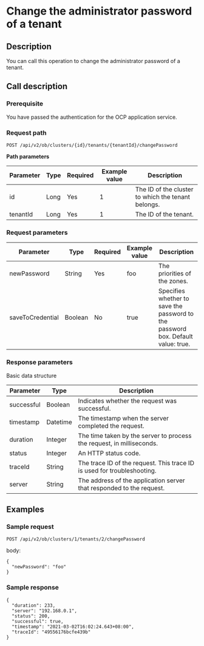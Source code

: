 Change the administrator password of a tenant 
==================================================================



Description 
--------------------------------

You can call this operation to change the administrator password of a tenant.

Call description 
-------------------------------------

### Prerequisite 

You have passed the authentication for the OCP application service.

### Request path 

`POST /api/v2/ob/clusters/{id}/tenants/{tenantId}/changePassword`

**Path parameters** 


| Parameter | Type | Required | Example value |                    Description                     |
|-----------|------|----------|---------------|----------------------------------------------------|
| id        | Long | Yes      | 1             | The ID of the cluster to which the tenant belongs. |
| tenantId  | Long | Yes      | 1             | The ID of the tenant.                              |



### Request parameters 



|    Parameter     |  Type   | Required | Example value |                                   Description                                    |
|------------------|---------|----------|---------------|----------------------------------------------------------------------------------|
| newPassword      | String  | Yes      | foo           | The priorities of the zones.                                                     |
| saveToCredential | Boolean | No       | true          | Specifies whether to save the password to the password box. Default value: true. |



### Response parameters 

Basic data structure


| Parameter  |   Type   |                               Description                               |
|------------|----------|-------------------------------------------------------------------------|
| successful | Boolean  | Indicates whether the request was successful.                           |
| timestamp  | Datetime | The timestamp when the server completed the request.                    |
| duration   | Integer  | The time taken by the server to process the request, in milliseconds.   |
| status     | Integer  | An HTTP status code.                                                    |
| traceId    | String   | The trace ID of the request. This trace ID is used for troubleshooting. |
| server     | String   | The address of the application server that responded to the request.    |



Examples 
-----------------------------

### Sample request 

`POST /api/v2/ob/clusters/1/tenants/2/changePassword`

body:

```unknow
{
  "newPassword": "foo"
}
```



### Sample response 

```unknow
{
  "duration": 233,
  "server": "192.168.0.1",
  "status": 200,
  "successful": true,
  "timestamp": "2021-03-02T16:02:24.643+08:00",
  "traceId": "49556176bcfe439b"
}
```


